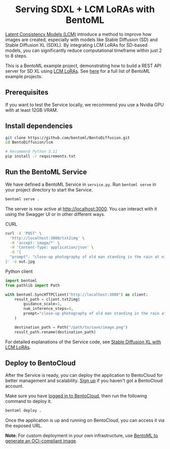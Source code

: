 <div align="center">
    <h1 align="center">Serving SDXL + LCM LoRAs with BentoML</h1>
</div>

[Latent Consistency Models (LCM)](https://huggingface.co/papers/2310.04378) introduce a method to improve how images are created, especially with models like Stable Diffusion (SD) and Stable Diffusion XL (SDXL). By integrating LCM LoRAs for SD-based models, you can significantly reduce computational timeframe within just 2 to 8 steps.

This is a BentoML example project, demonstrating how to build a REST API server for SD XL using [LCM LoRAs](https://huggingface.co/blog/lcm_lora). See [here](https://github.com/bentoml/BentoML/tree/main/examples) for a full list of BentoML example projects.

## Prerequisites

If you want to test the Service locally, we recommend you use a Nvidia GPU with at least 12GB VRAM.

## Install dependencies

```bash
git clone https://github.com/bentoml/BentoDiffusion.git
cd BentoDiffusion/lcm

# Recommend Python 3.11
pip install -r requirements.txt
```

## Run the BentoML Service

We have defined a BentoML Service in `service.py`. Run `bentoml serve` in your project directory to start the Service.

```bash
bentoml serve .
```

The server is now active at [http://localhost:3000](http://localhost:3000/). You can interact with it using the Swagger UI or in other different ways.

CURL

```bash
curl -X 'POST' \
  'http://localhost:3000/txt2img' \
  -H 'accept: image/*' \
  -H 'Content-Type: application/json' \
  -d '{
  "prompt": "close-up photography of old man standing in the rain at night, in a street lit by lamps, leica 35mm summilux"
}' -o out.jpg
```

Python client

```python
import bentoml
from pathlib import Path

with bentoml.SyncHTTPClient("http://localhost:3000") as client:
    result_path = client.txt2img(
        guidance_scale=1,
        num_inference_steps=4,
        prompt="close-up photography of old man standing in the rain at night, in a street lit by lamps, leica 35mm summilux",
    )

    destination_path = Path("/path/to/save/image.png")
    result_path.rename(destination_path)
```

For detailed explanations of the Service code, see [Stable Diffusion XL with LCM LoRAs](https://docs.bentoml.org/en/latest/use-cases/diffusion-models/sdxl-lcm-lora.html).

## Deploy to BentoCloud

After the Service is ready, you can deploy the application to BentoCloud for better management and scalability. [Sign up](https://www.bentoml.com/) if you haven't got a BentoCloud account.

Make sure you have [logged in to BentoCloud](https://docs.bentoml.com/en/latest/bentocloud/how-tos/manage-access-token.html), then run the following command to deploy it.

```bash
bentoml deploy .
```

Once the application is up and running on BentoCloud, you can access it via the exposed URL.

**Note**: For custom deployment in your own infrastructure, use [BentoML to generate an OCI-compliant image](https://docs.bentoml.com/en/latest/guides/containerization.html).
